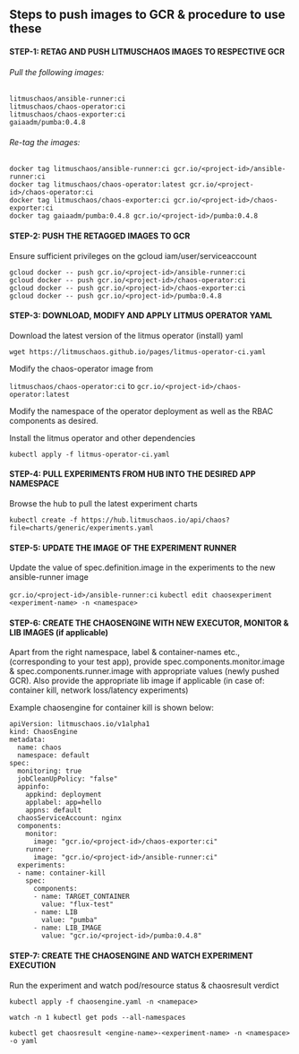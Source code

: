 ## Steps to push images to GCR & procedure to use these

#### STEP-1: RETAG AND PUSH LITMUSCHAOS IMAGES TO RESPECTIVE GCR

###### Pull the following images: 

```
litmuschaos/ansible-runner:ci 
litmuschaos/chaos-operator:ci 
litmuschaos/chaos-exporter:ci
gaiaadm/pumba:0.4.8
```
###### Re-tag the images:

```
docker tag litmuschaos/ansible-runner:ci gcr.io/<project-id>/ansible-runner:ci
docker tag litmuschaos/chaos-operator:latest gcr.io/<project-id>/chaos-operator:ci
docker tag litmuschaos/chaos-exporter:ci gcr.io/<project-id>/chaos-exporter:ci
docker tag gaiaadm/pumba:0.4.8 gcr.io/<project-id>/pumba:0.4.8
```

#### STEP-2: PUSH THE RETAGGED IMAGES TO GCR

Ensure sufficient privileges on the gcloud iam/user/serviceaccount

```
gcloud docker -- push gcr.io/<project-id>/ansible-runner:ci
gcloud docker -- push gcr.io/<project-id>/chaos-operator:ci
gcloud docker -- push gcr.io/<project-id>/chaos-exporter:ci
gcloud docker -- push gcr.io/<project-id>/pumba:0.4.8
```

#### STEP-3: DOWNLOAD, MODIFY AND APPLY LITMUS OPERATOR YAML

Download the latest version of the litmus operator (install) yaml

`wget https://litmuschaos.github.io/pages/litmus-operator-ci.yaml`

Modify the chaos-operator image from 

`litmuschaos/chaos-operator:ci` to `gcr.io/<project-id>/chaos-operator:latest`

Modify the namespace of the operator deployment as well as the RBAC components as desired. 

Install the litmus operator and other dependencies

`kubectl apply -f litmus-operator-ci.yaml`

#### STEP-4: PULL EXPERIMENTS FROM HUB INTO THE DESIRED APP NAMESPACE

Browse the hub to pull the latest experiment charts

`kubectl create -f https://hub.litmuschaos.io/api/chaos?file=charts/generic/experiments.yaml`

#### STEP-5: UPDATE THE IMAGE OF THE EXPERIMENT RUNNER

Update the value of spec.definition.image in the experiments to the new ansible-runner image 

`gcr.io/<project-id>/ansible-runner:ci`
`kubectl edit chaosexperiment <experiment-name> -n <namespace>`

#### STEP-6: CREATE THE CHAOSENGINE WITH NEW EXECUTOR, MONITOR & LIB IMAGES (if applicable)

Apart from the right namespace, label & container-names etc., (corresponding to your test app), provide spec.components.monitor.image & spec.components.runner.image with appropriate values (newly pushed GCR). 
Also provide the appropriate lib image if applicable (in case of: container kill, network loss/latency experiments)

Example chaosengine for container kill is shown below:

```
apiVersion: litmuschaos.io/v1alpha1
kind: ChaosEngine
metadata:
  name: chaos
  namespace: default
spec:
  monitoring: true
  jobCleanUpPolicy: "false"
  appinfo:
    appkind: deployment
    applabel: app=hello
    appns: default
  chaosServiceAccount: nginx
  components:
    monitor:
      image: "gcr.io/<project-id>/chaos-exporter:ci"
    runner:
      image: "gcr.io/<project-id>/ansible-runner:ci"
  experiments:
  - name: container-kill
    spec:
      components:
      - name: TARGET_CONTAINER
        value: "flux-test"
      - name: LIB
        value: "pumba"
      - name: LIB_IMAGE
        value: "gcr.io/<project-id>/pumba:0.4.8"
```

#### STEP-7: CREATE THE CHAOSENGINE AND WATCH EXPERIMENT EXECUTION

Run the experiment and watch pod/resource status & chaosresult verdict

`kubectl apply -f chaosengine.yaml -n <namepace>`

`watch -n 1 kubectl get pods --all-namespaces`

`kubectl get chaosresult <engine-name>-<experiment-name> -n <namespace> -o yaml`
